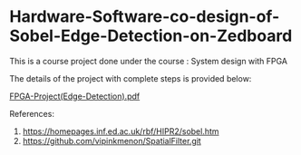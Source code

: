 # Hardware-Software-co-design-of-Sobel-Edge-Detection-on-Zedboard

This is a course project done under the course : System design with FPGA

The details of the project with complete steps is provided below:

[FPGA-Project(Edge-Detection).pdf](https://github.com/vinayrayapati/Hardware-Software-co-design-of-Sobel-Edge-Detection-on-Zedboard/files/10830924/FPGA-Project.Edge-Detection.pdf)



References:
1. https://homepages.inf.ed.ac.uk/rbf/HIPR2/sobel.htm
2. https://github.com/vipinkmenon/SpatialFilter.git

